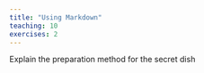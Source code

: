 ```yaml
---
title: "Using Markdown"
teaching: 10
exercises: 2
---
```


Explain the preparation method for the secret dish

